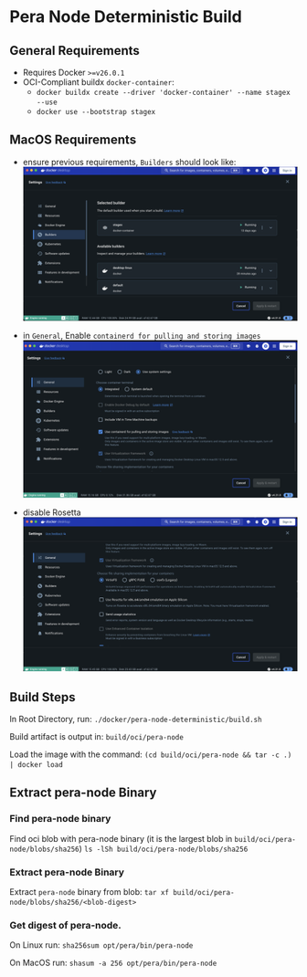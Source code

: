 # Pera Node Deterministic Build

## General Requirements
* Requires Docker `>=v26.0.1`
* OCI-Compliant buildx `docker-container`: 
    * `docker buildx create --driver 'docker-container' --name stagex --use`
    * `docker use --bootstrap stagex`

## MacOS Requirements
* ensure previous requirements, `Builders` should look like:
![alt text](./images/image-2.png)

* in `General`, Enable `containerd for pulling and storing images`
![Docker Engine General Settings](./images/image.png)

* disable Rosetta
![alt text](./images/image-1.png)

## Build Steps
In Root Directory, run: `./docker/pera-node-deterministic/build.sh`

Build artifact is output in: `build/oci/pera-node`

Load the image with the command: `(cd build/oci/pera-node && tar -c .) | docker load`

## Extract pera-node Binary

### Find pera-node binary

Find oci blob with pera-node binary (it is the largest blob in `build/oci/pera-node/blobs/sha256`)
`ls -lSh build/oci/pera-node/blobs/sha256`

### Extract pera-node Binary

Extract `pera-node` binary from blob:
`tar xf build/oci/pera-node/blobs/sha256/<blob-digest>`

### Get digest of pera-node.

On Linux run:
`sha256sum opt/pera/bin/pera-node`

On MacOS run:
`shasum -a 256 opt/pera/bin/pera-node`